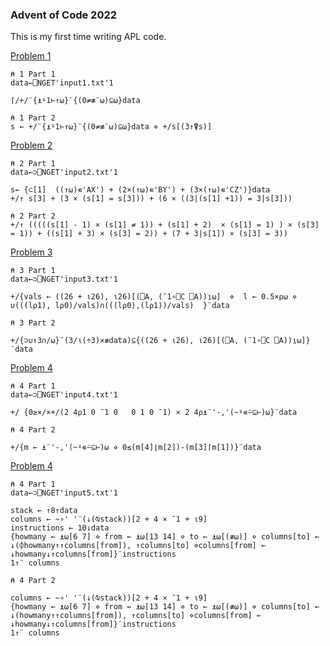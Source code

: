 ### Advent of Code 2022

This is my first time writing APL code.

[Problem 1](https://adventofcode.com/2022/day/1)

``` apl
⍝ 1 Part 1
data←⎕NGET'input1.txt'1

⌈/+/¨{⍎⍤1⊢↑⍵}¨{(0≠≢¨⍵)⊆⍵}data

⍝ 1 Part 2
s ← +/¨{⍎⍤1⊢↑⍵}¨{(0≠≢¨⍵)⊆⍵}data ⋄ +/s[(3↑⍒s)]
```

[Problem 2](https://adventofcode.com/2022/day/2)

``` apl
⍝ 2 Part 1
data←⊃⎕NGET'input2.txt'1

s← {⊂[1]  ((↑⍵)∊'AX') + (2×(↑⍵)∊'BY') + (3×(↑⍵)∊'CZ')}data
+/↑ s[3] + (3 × (s[1] = s[3])) + (6 × ((3|(s[1] +1)) = 3|s[3]))

⍝ 2 Part 2
+/↑ (((((s[1] - 1) × (s[1] ≠ 1)) + (s[1] + 2)  × (s[1] = 1) ) × (s[3] = 1)) + ((s[1] + 3) × (s[3] = 2)) + (7 + 3|s[1]) × (s[3] = 3))
```

[Problem 3](https://adventofcode.com/2022/day/3)

``` apl
⍝ 3 Part 1
data←⊃⎕NGET'input3.txt'1

+/{vals ← ((26 + ⍳26), ⍳26)[(⎕A, (¯1∘⎕C ⎕A))⍸⍵]  ⋄  l ← 0.5×⍴⍵ ⋄ ∪(((l⍴1), l⍴0)/vals)∩(((l⍴0),(l⍴1))/vals)  }¨data

⍝ 3 Part 2

+/{⊃∪↑3∩/⍵}¨(3/⍳(÷3)×≢data)⊆{((26 + ⍳26), ⍳26)[(⎕A, (¯1∘⎕C ⎕A))⍸⍵]}¨data
```

[Problem 4](https://adventofcode.com/2022/day/4)

``` apl
⍝ 4 Part 1
data←⊃⎕NGET'input4.txt'1

+/ {0≥×/×+/(2 4⍴1 0 ¯1 0   0 1 0 ¯1) × 2 4⍴⍎¨'-,'(~⍤∊⍨⊆⊢)⍵}¨data

⍝ 4 Part 2

+/{m ← ⍎¨'-,'(~⍤∊⍨⊆⊢)⍵ ⋄ 0≤(m[4]⌊m[2])-(m[3]⌈m[1])}¨data
```



[Problem 4](https://adventofcode.com/2022/day/5)

``` apl
⍝ 4 Part 1
data←⊃⎕NGET'input5.txt'1

stack ← ↑8↑data
columns ← ~∘' '¨(↓(⍉stack))[2 + 4 × ¯1 + ⍳9]
instructions ← 10↓data
{howmany ← ⍎⍵[6 7] ⋄ from ← ⍎⍵[13 14] ⋄ to ← ⍎⍵[(≢⍵)] ⋄ columns[to] ← ↓(⌽howmany↑↑columns[from]), ↑columns[to] ⋄columns[from] ← ↓howmany↓↑columns[from]}¨instructions
1↑¨ columns

⍝ 4 Part 2

columns ← ~∘' '¨(↓(⍉stack))[2 + 4 × ¯1 + ⍳9]
{howmany ← ⍎⍵[6 7] ⋄ from ← ⍎⍵[13 14] ⋄ to ← ⍎⍵[(≢⍵)] ⋄ columns[to] ← ↓(howmany↑↑columns[from]), ↑columns[to] ⋄columns[from] ← ↓howmany↓↑columns[from]}¨instructions
1↑¨ columns
```

